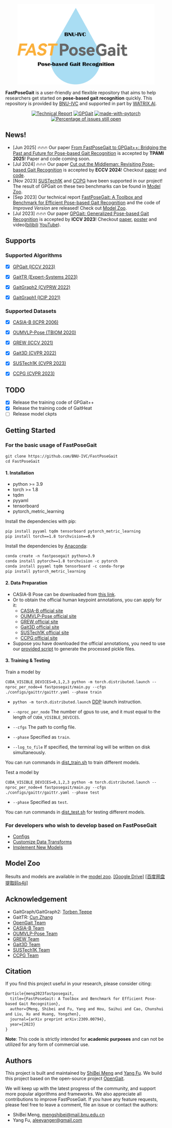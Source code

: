 <div align="center"><img src="resources\logo.png"  alt="logo"  width = "428" height = "250" /></div>


**FastPoseGait** is a user-friendly and flexible repository that aims to help researchers get started on **pose-based gait recognition** quickly. 
This repository is provided by [BNU-IVC](https://github.com/BNU-IVC) and supported in part by [WATRIX.AI](http://www.watrix.ai).

<div align="center">
 
[![Technical Report](https://img.shields.io/badge/Technical_Report-PDF-red.svg?logo=arXiv&logoColor=red)](https://arxiv.org/abs/2309.00794)
[![GPGait](https://img.shields.io/badge/GPGait-PDF-red.svg?logo=arXiv&logoColor=red)](https://arxiv.org/abs/2303.05234)
[![made-with-pytorch](https://img.shields.io/badge/Made%20with-PyTorch-brightgreen)](https://pytorch.org/)
[![Percentage of issues still open](http://isitmaintained.com/badge/open/BNU-IVC/FastPoseGait.svg)](http://isitmaintained.com/project/BNU-IVC/FastPoseGait "Percentage of issues still open")

</div>

## News!
* [Jun 2025] 🔥🔥🔥 Our paper [From FastPoseGait to GPGait++: Bridging the Past and Future for Pose-based Gait Recognition]() is accepted by **TPAMI 2025**! Paper and code coming soon.
* [Jul 2024] 🔥🔥🔥 Our paper [Cut out the Middleman: Revisiting Pose-based Gait Recognition](https://www.ecva.net/papers/eccv_2024/papers_ECCV/papers/04501.pdf) is accepted by **ECCV 2024**! Checkout [paper](https://www.ecva.net/papers/eccv_2024/papers_ECCV/papers/04501.pdf) and [code](https://github.com/BNU-IVC/FastPoseGait/tree/main/configs/gaitheat).
* [Nov 2023] [SUSTech1K](https://lidargait.github.io/) and [CCPG](https://github.com/BNU-IVC/CCPG) have been supported in our project! The result of GPGait on these two benchmarks can be found in [Model Zoo](docs/model_zoo.md).
* [Sep 2023] Our technical report [FastPoseGait: A Toolbox and Benchmark for Efficient Pose-based Gait Recognition](https://arxiv.org/abs/2309.00794) and the code of <i>Improved Version</i> are released! Check out [Model Zoo](docs/model_zoo.md).
* [Jul 2023] 🔥🔥🔥  Our paper [GPGait: Generalized Pose-based Gait Recognition](https://arxiv.org/abs/2303.05234) is accepted by **ICCV 2023**! Checkout [paper](https://openaccess.thecvf.com/content/ICCV2023/papers/Fu_GPGait_Generalized_Pose-based_Gait_Recognition_ICCV_2023_paper.pdf), [poster](https://drive.google.com/file/d/196ZGrlKevgMjuXCsQvrbNnzZ6b5mTf3s/view?usp=sharing) and video([bilibili](https://www.bilibili.com/video/BV1tN411b7Qz
) [YouTube](https://www.youtube.com/watch?v=NY_MzAxpm94)).

## Supports

### Supported Algorithms
- [x] [GPGait (ICCV 2023)](https://arxiv.org/abs/2303.05234)

- [x] [GaitTR (Expert-Systems 2023)](https://onlinelibrary.wiley.com/doi/abs/10.1111/exsy.13244)

- [x] [GaitGraph2 (CVPRW 2022)](https://openaccess.thecvf.com/content/CVPR2022W/Biometrics/papers/Teepe_Towards_a_Deeper_Understanding_of_Skeleton-Based_Gait_Recognition_CVPRW_2022_paper)

- [x] [GaitGraph1 (ICIP 2021)](https://ieeexplore.ieee.org/document/9506717)

### Supported Datasets

- [x] [CASIA-B (ICPR 2006)](https://ieeexplore.ieee.org/abstract/document/1699873/)

- [x] [OUMVLP-Pose (TBIOM 2020)](https://ieeexplore.ieee.org/abstract/document/9139355/)

- [x] [GREW (ICCV 2021)](http://openaccess.thecvf.com/content/ICCV2021/html/Zhu_Gait_Recognition_in_the_Wild_A_Benchmark_ICCV_2021_paper.html)

- [x] [Gait3D (CVPR 2022)](https://openaccess.thecvf.com/content/CVPR2022/html/Zheng_Gait_Recognition_in_the_Wild_With_Dense_3D_Representations_and_CVPR_2022_paper.html)

- [x] [SUSTech1K (CVPR 2023)](https://lidargait.github.io/)

- [x] [CCPG (CVPR 2023)](https://github.com/BNU-IVC/CCPG)

## TODO
- [x] Release the training code of GPGait++
- [x] Release the training code of GaitHeat
- [ ] Release model ckpts

## Getting Started

### For the basic usage of FastPoseGait
```
git clone https://github.com/BNU-IVC/FastPoseGait
cd FastPoseGait
```
#### 1. Installation
* python >= 3.9
* torch >= 1.8
* tqdm
* pyyaml
* tensorboard
* pytorch_metric_learning


Install the dependencies with pip:
```
pip install pyyaml tqdm tensorboard pytorch_metric_learning
pip install torch==1.8 torchvision==0.9
```
Install the dependencies by [Anaconda](https://conda.io/projects/conda/en/latest/user-guide/install/index.html):
```
conda create -n fastposegait python=3.9
conda install pytorch==1.8 torchvision -c pytorch
conda install pyyaml tqdm tensorboard -c conda-forge
pip install pytorch_metric_learning
```

#### 2. Data Preparation
* CASIA-B Pose can be downloaded from [this link](https://www.scidb.cn/en/detail?dataSetId=8ec62efd66a544939e821edeccc1f35c).
* Or to obtain the official human keypoint annotations, you can apply for it:
  * [CASIA-B official site](http://www.cbsr.ia.ac.cn/english/Gait%20Databases.asp)
  * [OUMVLP-Pose official site](http://www.am.sanken.osaka-u.ac.jp/BiometricDB/GaitLPPose.html)
  * [GREW official site](https://www.grew-benchmark.org/download.html)
  * [Gait3D official site](https://gait3d.github.io/#dataset)
  * [SUSTech1K official site](https://lidargait.github.io/)
  * [CCPG official site](https://github.com/BNU-IVC/CCPG)
* Suppose you have downloaded the official annotations, you need to use our [provided script](docs/process_dataset.md)  to generate the processed pickle files.



#### 3. Training & Testing

Train a model by

```
CUDA_VISIBLE_DEVICES=0,1,2,3 python -m torch.distributed.launch --nproc_per_node=4 fastposegait/main.py --cfgs ./configs/gaittr/gaittr.yaml --phase train
```

- `python -m torch.distributed.launch` [DDP](https://pytorch.org/tutorials/intermediate/ddp_tutorial.html) launch instruction.
- `--nproc_per_node` The number of gpus to use, and it must equal to the length of `CUDA_VISIBLE_DEVICES`.
- `--cfgs` The path to config file.
- `--phase` Specified as `train`.

- `--log_to_file` If specified, the terminal log will be written on disk simultaneously.

You can run commands in [dist_train.sh](dist_train.sh) to train different models.

Test a model by

```
CUDA_VISIBLE_DEVICES=0,1,2,3 python -m torch.distributed.launch --nproc_per_node=4 fastposegait/main.py --cfgs ./configs/gaittr/gaittr.yaml --phase test
```

- `--phase` Specified as `test`.

You can run commands in [dist_test.sh](dist_test.sh) for testing different models.

### For developers who wish to develop based on FastPoseGait
* [Configs](docs/configs.md) 
* [Customize Data Transforms](docs/customize_data_transforms.md)
* [Implement New Models](docs/implement_new_models.md)

## Model Zoo
Results and models are available in the [model zoo](docs/model_zoo.md). [[Google Drive]](https://drive.google.com/drive/folders/1jsQ5cZcZ5YXVvzSvyEETlN6l1B7T6paD?usp=drive_link) [[百度网盘 提取码s4jj]](https://pan.baidu.com/s/15UUKcqf6LoPBEd3123i-3g?pwd=s4jj)

## Acknowledgement
* GaitGraph/GaitGraph2: [Torben Teepe](https://scholar.google.com/citations?user=TWJuTroAAAAJ&hl=zh-CN&oi=sra)
* GaitTR: [Cun Zhang](https://github.com/zhcun)
* [OpenGait Team](https://github.com/ShiqiYu/OpenGait)
* [CASIA-B Team](http://www.cbsr.ia.ac.cn/english/Gait%20Databases.asp)
* [OUMVLP-Pose Team](http://www.am.sanken.osaka-u.ac.jp/BiometricDB/GaitLPPose.html)
* [GREW Team](https://www.grew-benchmark.org/download.html)
* [Gait3D Team](https://gait3d.github.io/#dataset)
* [SUSTech1K Team](https://lidargait.github.io/)
* [CCPG Team](https://github.com/BNU-IVC/CCPG)

## Citation

If you find this project useful in your research, please consider citing: 
```
@article{meng2023fastposegait,
  title={FastPoseGait: A Toolbox and Benchmark for Efficient Pose-based Gait Recognition},
  author={Meng, Shibei and Fu, Yang and Hou, Saihui and Cao, Chunshui and Liu, Xu and Huang, Yongzhen},
  journal={arXiv preprint arXiv:2309.00794},
  year={2023}
}
```


**Note**: This code is strictly intended for **academic purposes** and can not be utilized for any form of commercial use.


## Authors
This project is built and maintained by [ShiBei Meng](https://github.com/DreamShibei) and [Yang Fu](https://www.yangfu.site). 
We build this project based on the open-source project [OpenGait](https://github.com/ShiqiYu/OpenGait).

We will keep up with the latest progress of the community, and support more popular algorithms and frameworks. We also appreciate all contributions to improve FastPoseGait. If you have any feature requests, please feel free to leave a comment, file an issue or contact the authors:

* ShiBei Meng, mengshibei@mail.bnu.edu.cn
* Yang Fu, aleeyanger@gmail.com
